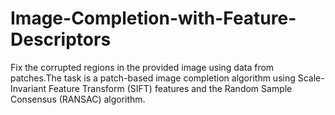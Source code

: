 # Image-Completion-with-Feature-Descriptors
 Fix the corrupted regions in the provided image using data from patches.The task is a patch-based image completion algorithm using Scale-Invariant Feature Transform (SIFT) features and the Random Sample Consensus (RANSAC) algorithm.
